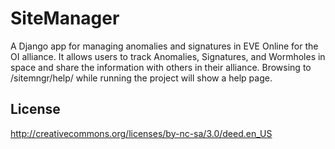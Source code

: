 # SiteManager

A Django app for managing anomalies and signatures in EVE Online for the OI alliance. It allows users to track Anomalies, Signatures, and Wormholes in space and share the information with others in their alliance. Browsing to /sitemngr/help/ while running the project will show a help page.

## License

http://creativecommons.org/licenses/by-nc-sa/3.0/deed.en_US
